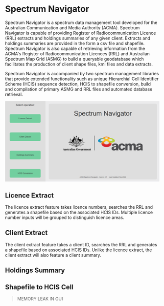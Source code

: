 # Spectrum Navigator

Spectrum Navigator is a spectrum data management tool developed for the Australian Communication and Media Authority (ACMA). Spectrum Navigator is capable of providing Register of Radiocommunication Licence (RRL) extracts and holdings summaries of any given client. Extracts and holdings summaries are provided in the form a csv file and shapefile. Spectrum Navigator is also capable of retrieving information from the ACMA's Register of Radiocommunication Licences (RRL) and Australian Spectrum Map Grid (ASMG) to build a queryable geodatabase which facilitates the production of client shape files, kml files and data extracts.

Spectrum Navigator is accompanied by two spectrum management libraries that provide extended functionality such as unique Hierarchial Cell Identifier Scheme (HCIS) sequence detection, HCIS to shapefile conversion, build and compilation of primary ASMG and RRL files and automated database retrieval.

![landingPage](landingPage.png)

## Licence Extract

The licence extract feature takes licence numbers, searches the RRL and generates a shapefile based on the associated HCIS IDs. Multiple licence number inputs will be grouped to distinguish licence areas.

## Client Extract

The client extract feature takes a client ID, searches the RRL and generates a shapefile based on associated HCIS IDs. Unlike the licence extract, the client extract will also feature a client summary.

## Holdings Summary

## Shapefile to HCIS Cell

> MEMORY LEAK IN GUI
